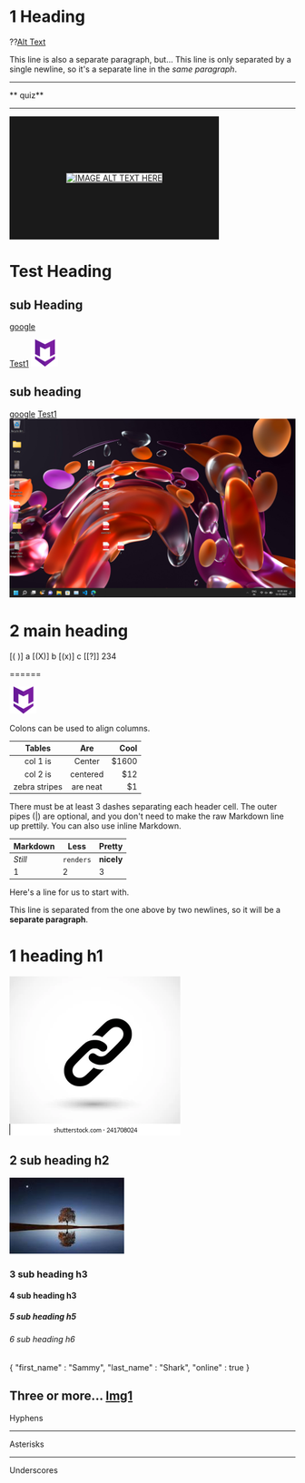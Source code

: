 # 1 Heading 

??[Alt Text](https://skfb.ly/6QZyt)

<!-- data-transpose data-type="none" -->

This line is also a separate paragraph, but...
This line is only separated by a single newline, so it's a separate line in the *same paragraph*. <hr>
** quiz**
<hr>
<a href="http://www.youtube.com/watch?feature=player_embedded&v=YOUTUBE_VIDEO_ID_HERE
" target="_blank"><img src="http://img.youtube.com/vi/YOUTUBE_VIDEO_ID_HERE/0.jpg" 
alt="IMAGE ALT TEXT HERE" width="200" height="180" border="100" /></a>


# Test Heading
## sub Heading

 [google](google.com)

 
 [Test1](#2-main-heading)
 ![ google](https://github.com/adam-p/markdown-here/raw/master/src/common/images/icon48.png "cbr") 

## sub heading

 [google](google.com)
 [Test1](link)
 ![ google](/images/Screenshot1.png) 
# 2 main heading

[( )] a
[(X)] b
[(x)] c
[[?]] 234


======


 ![alt text](https://github.com/adam-p/markdown-here/raw/master/src/common/images/icon48.png "Logo Title Text 1")

Colons can be used to align columns.

| Tables        | Are           | Cool  |
| :-----------: |:-------------:| -----:|
| col 1 is      | Center        | $1600 |
| col 2 is      | centered      |   $12 |
| zebra stripes | are neat      |    $1 |

There must be at least 3 dashes separating each header cell.
The outer pipes (|) are optional, and you don't need to make the 
raw Markdown line up prettily. You can also use inline Markdown.

Markdown | Less | Pretty
--- | --- | ---
*Still* | `renders` | **nicely**
1 | 2 | 3


Here's a line for us to start with.

This line is separated from the one above by two newlines, so it will be a **separate paragraph**.


# 1 heading  h1
 ![ IMG1](/images/2.webp) 
## 2 sub heading  h2

![IMG3](/images/3.jpg)
### 3 sub heading h3
#### 4 sub heading h3
##### 5 sub heading h5
###### 6 sub heading h6


{
  "first_name" :  "Sammy",
  "last_name"  :  "Shark",
  "online"     :  true
}

Three or more...
[Img1](/images/Screenshot1.png)
---

Hyphens

***

Asterisks


___

Underscores